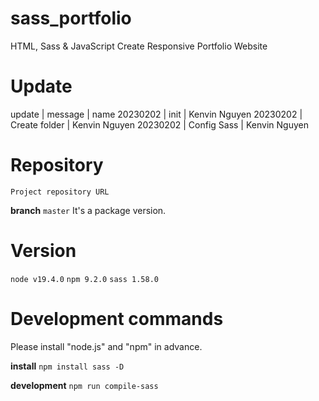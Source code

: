 # sass_portfolio
HTML, Sass &amp; JavaScript Create Responsive Portfolio Website

# Update
update		|	message			|	name
20230202	|	init			|	Kenvin Nguyen
20230202	|	Create folder	|	Kenvin Nguyen
20230202	|	Config Sass		|	Kenvin Nguyen

# Repository
`Project repository URL`

**branch**
`master`
It's a package version.

# Version
`node v19.4.0`
`npm 9.2.0`
`sass 1.58.0`

# Development commands
Please install "node.js" and "npm" in advance.

**install**
`npm install sass -D`

**development**
`npm run compile-sass`